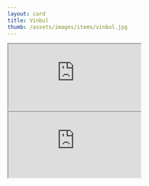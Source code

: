 ```yaml
---
layout: card
title: Vinbul
thumb: /assets/images/items/vinbul.jpg
---
```

<iframe src="http://magic-items.herokuapp.com/item/embed/7w3hzfh"></iframe>
<iframe src="http://magic-items.herokuapp.com/item/embed/6mm5ezx"></iframe>
